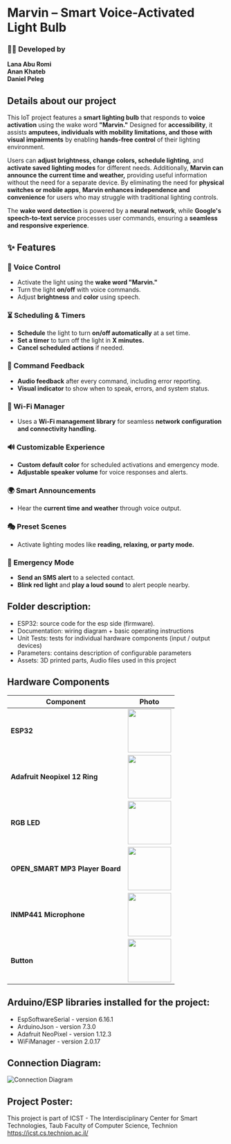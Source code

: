 # Marvin – Smart Voice-Activated Light Bulb 
### 👨‍💻 Developed by  
**Lana Abu Romi**  
**Anan Khateb**  
**Daniel Peleg**
  
## Details about our project
This IoT project features a **smart lighting bulb** that responds to **voice activation** using the wake word **"Marvin."** Designed for **accessibility**, it assists **amputees, individuals with mobility limitations, and those with visual impairments** by enabling **hands-free control** of their lighting environment.  

Users can **adjust brightness, change colors, schedule lighting,** and **activate saved lighting modes** for different needs. Additionally, **Marvin can announce the current time and weather,** providing useful information without the need for a separate device. By eliminating the need for **physical switches or mobile apps**, **Marvin enhances independence and convenience** for users who may struggle with traditional lighting controls.  

The **wake word detection** is powered by a **neural network**, while **Google's speech-to-text service** processes user commands, ensuring a **seamless and responsive experience**.


## ✨ Features  

### 🎤 Voice Control  
- Activate the light using the **wake word "Marvin."**  
- Turn the light **on/off** with voice commands.  
- Adjust **brightness** and **color** using speech.  

### ⏳ Scheduling & Timers  
- **Schedule** the light to turn **on/off automatically** at a set time.  
- **Set a timer** to turn off the light in **X minutes.**  
- **Cancel scheduled actions** if needed.  

### 📢 Command Feedback  
- **Audio feedback** after every command, including error reporting.  
- **Visual indicator** to show when to speak, errors, and system status.  

### 📡 Wi-Fi Manager  
- Uses a **Wi-Fi management library** for seamless **network configuration and connectivity handling.**  

### 🔊 Customizable Experience  
- **Custom default color** for scheduled activations and emergency mode.  
- **Adjustable speaker volume** for voice responses and alerts.  

### 🌍 Smart Announcements  
- Hear the **current time and weather** through voice output.  

### 🎭 Preset Scenes  
- Activate lighting modes like **reading, relaxing, or party mode.**  

### 🚨 Emergency Mode  
- **Send an SMS alert** to a selected contact.  
- **Blink red light** and **play a loud sound** to alert people nearby.  


## Folder description:
* ESP32: source code for the esp side (firmware).
* Documentation: wiring diagram + basic operating instructions
* Unit Tests: tests for individual hardware components (input / output devices)
* Parameters: contains description of configurable parameters 
* Assets: 3D printed parts, Audio files used in this project


## Hardware Components  

| Component                          | Photo |
|------------------------------------|------|
| **ESP32**                          | <img src="https://github.com/user-attachments/assets/d8305376-db23-490a-a731-9189dd4170c1" width="100"> |
| **Adafruit Neopixel 12 Ring**      | <img src="https://github.com/user-attachments/assets/02b20ee7-45f9-4b02-8c39-3dd2a4a4e334" width="100"> |
| **RGB LED**                        | <img src="https://github.com/user-attachments/assets/313be542-a188-4eb3-a3e1-c77116a4e6da" width="100"> |
| **OPEN_SMART MP3 Player Board**    | <img src="https://github.com/user-attachments/assets/6d7599bf-787b-49b0-966b-e96c12946cf4" width="100"> |
| **INMP441 Microphone**             | <img src="https://github.com/user-attachments/assets/52964047-7aee-49e4-b670-14926ab3ac3f" width="100"> |
| **Button**                         | <img src="https://github.com/user-attachments/assets/b1f34372-a740-4f1c-bce1-671a209c3057" width="100"> |


## Arduino/ESP libraries installed for the project:
* EspSoftwareSerial - version 6.16.1
* ArduinoJson - version 7.3.0
* Adafruit NeoPixel - version 1.12.3
* WiFiManager - version 2.0.17

## Connection Diagram:
![Connection Diagram](https://github.com/user-attachments/assets/f96d4047-e5e3-4680-9c84-886f65507650)


## Project Poster:
 
This project is part of ICST - The Interdisciplinary Center for Smart Technologies, Taub Faculty of Computer Science, Technion
https://icst.cs.technion.ac.il/
